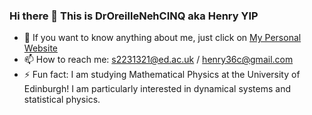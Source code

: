 ### Hi there 👋 This is DrOreilleNehCINQ  aka Henry YIP


- 🔭 If you want to know anything about me, just click on [My Personal Website](https://henry-yip.github.io/) 
- 📫 How to reach me: s2231321@ed.ac.uk / henry36c@gmail.com
- ⚡ Fun fact: I am studying Mathematical Physics at the University of Edinburgh! I am particularly interested in dynamical systems and statistical physics.
